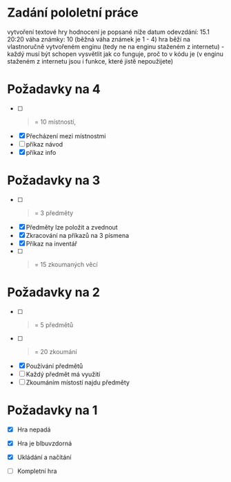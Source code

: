 # Zadání pololetní práce
vytvoření textové hry
hodnocení je popsané níže
datum odevzdání: 15.1 20:20
váha známky: 10 (běžná váha známek je 1 - 4)
hra běží na vlastnoručně vytvořeném enginu (tedy ne na enginu staženém z internetu) - každý musí být schopen vysvětlit jak co funguje, proč to v kódu je (v enginu staženém z internetu jsou i funkce, které jistě nepoužijete)
 
# Požadavky na 4
- [ ] >= 10 místností,
- [x] Přecházení mezi místnostmi
- [ ] příkaz návod
- [x] příkaz info

# Požadavky na 3
- [ ] >= 3 předměty
- [x] Předměty lze položit a zvednout
- [x] Zkracování na příkazů na 3 písmena
- [x] Příkaz na inventář
- [ ] >= 15 zkoumaných věcí

# Požadavky na 2
- [ ] >= 5 předmětů
- [ ] >= 20 zkoumání
- [x] Používání předmětů
- [ ] Každý předmět má využití
- [ ] Zkoumáním místostí najdu předměty

# Požadavky na 1
- [x] Hra nepadá
- [x] Hra je blbuvzdorná
- [x] Ukládání a načítání
- [ ] Kompletní hra

